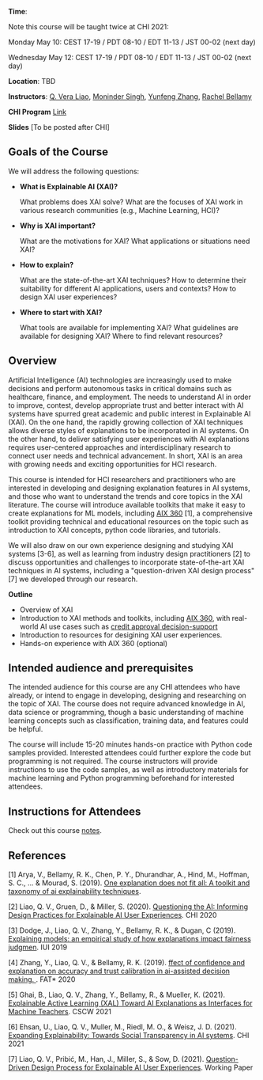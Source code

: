 
**Time**: 

Note this course will be taught twice at CHI 2021:

Monday May 10: CEST 17-19 / PDT 08-10 / EDT 11-13 / JST 00-02 (next day)

Wednesday May 12: CEST 17-19 / PDT 08-10 / EDT 11-13 / JST 00-02 (next day)


**Location**: TBD

**Instructors**: <a href="http://qveraliao.com">Q. Vera Liao</a>, <a href="https://researcher.watson.ibm.com/researcher/view.php?person=us-moninder">Moninder Singh</a>, <a href="https://researcher.watson.ibm.com/researcher/view.php?person=us-zhangyun">Yunfeng Zhang</a>, <a href="https://researcher.watson.ibm.com/researcher/view.php?person=us-rachel">Rachel Bellamy</a>

**CHI Program** <a href="https://chi2021.acm.org/accepted-courses-2#C03">Link</a>

**Slides** [To be posted after CHI]



## Goals of the Course

We will address the following questions:

- **What is Explainable AI (XAI)?**

    What problems does XAI solve? What are the focuses of XAI work in various research communities (e.g., Machine Learning, HCI)? 

- **Why is XAI important?**

    What are the motivations for XAI? What applications or situations need XAI?

- **How to explain?**

    What are the state-of-the-art XAI techniques? How to determine their suitability for different AI applications, users and contexts? How to design XAI user experiences?

- **Where to start with XAI?**
 
    What tools are available for implementing XAI? What guidelines are available for designing XAI? Where to find relevant resources?
    

    
    
## Overview

Artificial Intelligence (AI) technologies are increasingly used to make decisions and perform autonomous tasks in critical domains such as healthcare, finance, and employment. The needs to understand AI in order to improve, contest, develop appropriate trust and better interact with AI systems have spurred great academic and public interest in Explainable AI (XAI). On the one hand, the rapidly growing collection of XAI techniques allows diverse styles of explanations to be incorporated in AI systems. On the other hand, to deliver satisfying user experiences with AI explanations requires user-centered approaches and interdisciplinary research to connect user needs and technical advancement. In short, XAI is an area with growing needs and exciting opportunities for HCI research. 

This course is intended for HCI researchers and practitioners who are interested in developing and designing explanation features in AI systems, and those who want to understand the trends and core topics in the XAI literature. The course will introduce available toolkits that make it easy to create explanations for ML models, including <a href="http://aix360.mybluemix.net">AIX 360</a> [1], a comprehensive toolkit providing technical and educational resources on the topic such as introduction to XAI concepts, python code libraries, and tutorials.

We will also draw on our own experience designing and studying XAI systems [3-6], as well as learning from industry design practitioners [2] to discuss opportunities and challenges to incorporate state-of-the-art XAI techniques in AI systems, including a "question-driven XAI design process"[7] we developed through our research.

**Outline**

- Overview of XAI
- Introduction to XAI methods and toolkits, including [AIX 360](http://aix360.mybluemix.net), with real-world AI use cases such as [credit approval decision-support](http://aix360.mybluemix.net/data)
- Introduction to resources for desigining XAI user experiences. 
- Hands-on experience with AIX 360 (optional)

## Intended audience and prerequisites

The intended audience for this course are any CHI attendees who have already, or intend to engage in developing, designing and researching on the topic of XAI. The course does not require advanced knowledge in AI, data science or programming, though a basic understanding of machine learning concepts such as classification, training data, and features could be helpful. 

The course will include 15-20 minutes hands-on practice with Python code samples provided. Interested attendees could further explore the code but programming is not required. The course instructors will provide instructions to use the code samples, as well as introductory materials for machine learning and Python programming beforehand for interested attendees.

## Instructions for Attendees

Check out this course <a href="qveraliao.com/chi_course_notes.pdf">notes</a>. 



## References


[1] Arya, V., Bellamy, R. K., Chen, P. Y., Dhurandhar, A., Hind, M., Hoffman, S. C., ... & Mourad, S. (2019). <a href="https://arxiv.org/abs/1909.03012"> One explanation does not fit all: A toolkit and taxonomy of ai explainability techniques</a>. 

[2] Liao, Q. V., Gruen, D., & Miller, S. (2020). <a href="https://arxiv.org/abs/2001.02478"> Questioning the AI: Informing Design Practices for Explainable AI User Experiences</a>. CHI 2020

[3] Dodge, J., Liao, Q. V., Zhang, Y., Bellamy, R. K., & Dugan, C (2019). <a href="https://arxiv.org/abs/1901.07694"> Explaining models: an empirical study of how explanations impact fairness judgmen</a>. IUI 2019

[4] Zhang, Y., Liao, Q. V., & Bellamy, R. K.  (2019). <a href="https://arxiv.org/abs/2001.02114"> ffect of confidence and explanation on accuracy and trust calibration in ai-assisted decision making. </a>. FAT* 2020

[5] Ghai, B., Liao, Q. V., Zhang, Y., Bellamy, R., & Mueller, K. (2021). <a href="https://arxiv.org/abs/2001.09219"> Explainable Active Learning (XAL) Toward AI Explanations as Interfaces for Machine Teachers</a>. CSCW 2021

[6] Ehsan, U., Liao, Q. V., Muller, M., Riedl, M. O., & Weisz, J. D. (2021). <a href="https://arxiv.org/abs/2101.04719"> Expanding Explainability: Towards Social Transparency in AI systems</a>. CHI 2021

[7] Liao, Q. V., Pribić, M., Han, J., Miller, S., & Sow, D. (2021). <a href="https://arxiv.org/abs/2101.04719"> Question-Driven Design Process for Explainable AI User Experiences</a>. Working Paper
